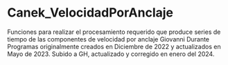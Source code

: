 # Canek_VelocidadPorAnclaje
Funciones para realizar el procesamiento requerido que produce series de tiempo de las componentes de velocidad por anclaje
Giovanni Durante
Programas originalmente creados en Diciembre de 2022 y actualizados en Mayo de 2023. Subido a GH, actualizado y corregido en enero del 2024.



